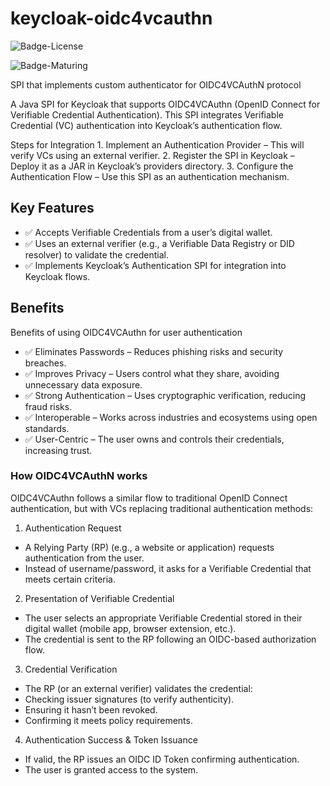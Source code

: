 # keycloak-oidc4vcauthn

![Badge-License]

![Badge-Maturing]


SPI that implements custom authenticator for OIDC4VCAuthN protocol  

A Java SPI for Keycloak that supports OIDC4VCAuthn (OpenID Connect for Verifiable Credential Authentication). This SPI integrates Verifiable Credential (VC) authentication into Keycloak’s authentication flow.

Steps for Integration
	1.	Implement an Authentication Provider – This will verify VCs using an external verifier.
	2.	Register the SPI in Keycloak – Deploy it as a JAR in Keycloak’s providers directory.
	3.	Configure the Authentication Flow – Use this SPI as an authentication mechanism.

## Key Features

- ✅ Accepts Verifiable Credentials from a user’s digital wallet.
- ✅ Uses an external verifier (e.g., a Verifiable Data Registry or DID resolver) to validate the credential.
- ✅ Implements Keycloak’s Authentication SPI for integration into Keycloak flows.

## Benefits

Benefits of using OIDC4VCAuthn for user authentication

- ✅ Eliminates Passwords – Reduces phishing risks and security breaches.
- ✅ Improves Privacy – Users control what they share, avoiding unnecessary data exposure.
- ✅ Strong Authentication – Uses cryptographic verification, reducing fraud risks.
- ✅ Interoperable – Works across industries and ecosystems using open standards.
- ✅ User-Centric – The user owns and controls their credentials, increasing trust.

### How OIDC4VCAuthN works

OIDC4VCAuthn follows a similar flow to traditional OpenID Connect authentication, but with VCs replacing traditional authentication methods:

1. Authentication Request
- A Relying Party (RP) (e.g., a website or application) requests authentication from the user.
- Instead of username/password, it asks for a Verifiable Credential that meets certain criteria.
2.	Presentation of Verifiable Credential
- The user selects an appropriate Verifiable Credential stored in their digital wallet (mobile app, browser extension, etc.).
- The credential is sent to the RP following an OIDC-based authorization flow.

3.	Credential Verification
- The RP (or an external verifier) validates the credential:
- Checking issuer signatures (to verify authenticity).
- Ensuring it hasn’t been revoked.
- Confirming it meets policy requirements.
4.	Authentication Success & Token Issuance
- If valid, the RP issues an OIDC ID Token confirming authentication.
- The user is granted access to the system.
  
[Badge-License]: https://img.shields.io/badge/license-apache%202.0-60C060.svg
[Badge-Maturing]: https://img.shields.io/badge/Lifecycle-Maturing-007EC6
[Badge-Stable]: https://img.shields.io/badge/status-Stable-brightgreen